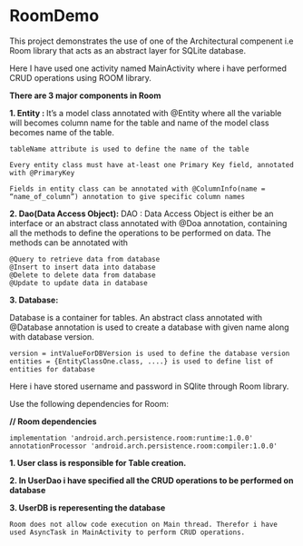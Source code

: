 # RoomDemo
This project demonstrates the use of one of the Architectural compenent i.e Room library that acts as an abstract layer for SQLite database.

Here I have used one activity named MainActivity where i have performed CRUD operations using ROOM library.

<b>There are 3 major components in Room</b>

 <b>1. Entity : </b>
It’s a model class annotated with @Entity where all the variable will becomes column name for the table and name of the model class becomes name of the table.
    
    tableName attribute is used to define the name of the table
    
    Every entity class must have at-least one Primary Key field, annotated with @PrimaryKey
    
    Fields in entity class can be annotated with @ColumnInfo(name = “name_of_column”) annotation to give specific column names

<b>2. Dao(Data Access Object):</b> 
DAO : Data Access Object is either be an interface or an abstract class annotated with @Doa annotation, containing all the methods to define the operations to be performed on data. The methods can be annotated with

    @Query to retrieve data from database
    @Insert to insert data into database
    @Delete to delete data from database
    @Update to update data in database


<b>3. Database: </b>

Database is a container for tables. An abstract class annotated with @Database annotation is used to create a database with given name along with database version.

    version = intValueForDBVersion is used to define the database version
    entities = {EntityClassOne.class, ....} is used to define list of entities for database
    
   Here i have stored username and password in SQlite through Room library.
   
   Use the following dependencies for Room:
   
  <b>  // Room dependencies</b>
  
    implementation 'android.arch.persistence.room:runtime:1.0.0'
    annotationProcessor 'android.arch.persistence.room:compiler:1.0.0'
    
   
   <b>1. User class is responsible for Table creation.</b>
   
   <b>2. In UserDao i have specified all the CRUD operations to be performed on database</b>
   
   <b>3. UserDB is reperesenting the database</b>
    
    
    
    Room does not allow code execution on Main thread. Therefor i have used AsyncTask in MainActivity to perform CRUD operations.
    
    
    
    
